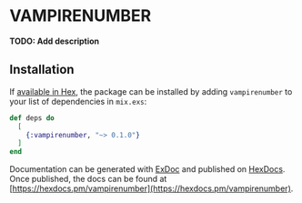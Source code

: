 # VAMPIRENUMBER

**TODO: Add description**

## Installation

If [available in Hex](https://hex.pm/docs/publish), the package can be installed
by adding `vampirenumber` to your list of dependencies in `mix.exs`:

```elixir
def deps do
  [
    {:vampirenumber, "~> 0.1.0"}
  ]
end
```

Documentation can be generated with [ExDoc](https://github.com/elixir-lang/ex_doc)
and published on [HexDocs](https://hexdocs.pm). Once published, the docs can
be found at [https://hexdocs.pm/vampirenumber](https://hexdocs.pm/vampirenumber).

